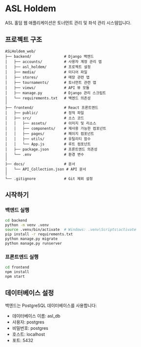 # ASL Holdem

ASL 홀덤 웹 애플리케이션은 토너먼트 관리 및 좌석 관리 시스템입니다.

## 프로젝트 구조

```
ASLHoldem_web/
├── backend/               # Django 백엔드
│   ├── accounts/          # 사용자 계정 관리 앱
│   ├── asl_holdem/        # 프로젝트 설정
│   ├── media/             # 미디어 파일
│   ├── stores/            # 매장 관련 앱
│   ├── tournaments/       # 토너먼트 관련 앱
│   ├── views/             # API 뷰 모듈
│   ├── manage.py          # Django 관리 스크립트
│   └── requirements.txt   # 백엔드 의존성
│
├── frontend/              # React 프론트엔드
│   ├── public/            # 정적 파일
│   ├── src/               # 소스 코드
│   │   ├── assets/        # 이미지 및 리소스
│   │   ├── components/    # 재사용 가능한 컴포넌트
│   │   ├── pages/         # 페이지 컴포넌트
│   │   ├── utils/         # 유틸리티 함수
│   │   └── App.js         # 루트 컴포넌트
│   ├── package.json       # 프론트엔드 의존성
│   └── .env               # 환경 변수
│
├── docs/                  # 문서
│   └── API_Collection.json # API 문서
│
└── .gitignore             # Git 제외 설정
```

## 시작하기

### 백엔드 실행
```bash
cd backend
python -m venv .venv
source .venv/bin/activate  # Windows: .venv\Scripts\activate
pip install -r requirements.txt
python manage.py migrate
python manage.py runserver
```

### 프론트엔드 실행
```bash
cd frontend
npm install
npm start
```

## 데이터베이스 설정

백엔드는 PostgreSQL 데이터베이스를 사용합니다:
- 데이터베이스 이름: asl_db
- 사용자: postgres
- 비밀번호: postgres
- 호스트: localhost
- 포트: 5432